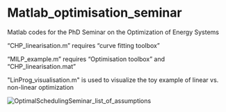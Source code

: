 # Matlab_optimisation_seminar
Matlab codes for the PhD Seminar on the Optimization of Energy Systems

“CHP_linearisation.m” requires “curve fitting toolbox”

“MILP_example.m” requires “Optimisation toolbox” and “CHP_linearisation.mat”

"LinProg_visualisation.m" is used to visualize the toy example of linear vs. non-linear optimization

![OptimalSchedulingSeminar_list_of_assumptions](https://github.com/guidoffrate/Matlab_optimisation_seminar/assets/44529891/500ab485-6eb3-472b-907b-c1aa7e290188)
